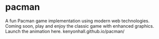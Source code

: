 # pacman
A fun Pacman game implementation using modern web technologies. 
Coming soon, play and enjoy the classic game with enhanced graphics. 
Launch the animation here. kenyonhall.github.io/pacman/
